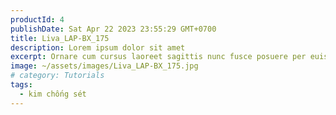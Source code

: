 ```yaml
---
productId: 4
publishDate: Sat Apr 22 2023 23:55:29 GMT+0700
title: Liva_LAP-BX_175
description: Lorem ipsum dolor sit amet
excerpt: Ornare cum cursus laoreet sagittis nunc fusce posuere per euismod dis vehicula a, semper fames lacus maecenas
image: ~/assets/images/Liva_LAP-BX_175.jpg
# category: Tutorials
tags:
  - kim chống sét
---
```

